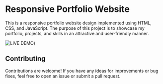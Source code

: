 # Responsive Portfolio Website

This is a responsive portfolio website design implemented using HTML, CSS, and JavaScript. The purpose of this project is to showcase my portfolio, projects, and skills in an attractive and user-friendly manner.

![LIVE DEMO](https://shilpha26.github.io/SKYV-Portfolio/))

## Contributing

Contributions are welcome! If you have any ideas for improvements or bug fixes, feel free to open an issue or submit a pull request.
